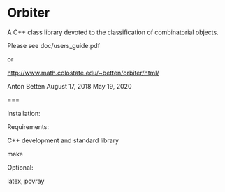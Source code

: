 Orbiter
=======

A C++ class library devoted to the classification of combinatorial objects.


Please see doc/users_guide.pdf 

or

http://www.math.colostate.edu/~betten/orbiter/html/


Anton Betten
August 17, 2018
May 19, 2020


===

Installation:

Requirements:

C++ development and standard library

make

Optional:

latex, povray



  

